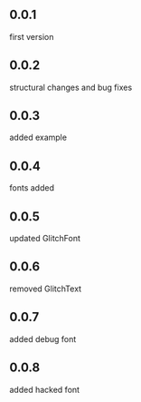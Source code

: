 ## 0.0.1
  first version 

## 0.0.2 
  structural changes and bug fixes

## 0.0.3
 added example
 
## 0.0.4
 fonts added

## 0.0.5
 updated GlitchFont

## 0.0.6
 removed GlitchText 

## 0.0.7
 added debug font

## 0.0.8
 added hacked font